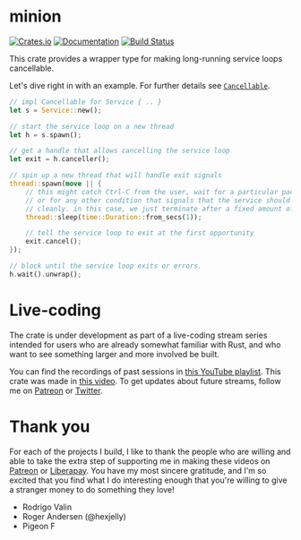 # minion

[![Crates.io](https://img.shields.io/crates/v/minion.svg)](https://crates.io/crates/minion)
[![Documentation](https://docs.rs/minion/badge.svg)](https://docs.rs/minion/)
[![Build Status](https://travis-ci.org/jonhoo/minion.svg?branch=master)](https://travis-ci.org/jonhoo/minion)

This crate provides a wrapper type for making long-running service loops cancellable.

Let's dive right in with an example. For further details see
[`Cancellable`](https://docs.rs/minion/*/minion/trait.Cancellable.html).

```rust
// impl Cancellable for Service { .. }
let s = Service::new();

// start the service loop on a new thread
let h = s.spawn();

// get a handle that allows cancelling the service loop
let exit = h.canceller();

// spin up a new thread that will handle exit signals
thread::spawn(move || {
    // this might catch Ctrl-C from the user, wait for a particular packet,
    // or for any other condition that signals that the service should exit
    // cleanly. in this case, we just terminate after a fixed amount of time.
    thread::sleep(time::Duration::from_secs(1));

    // tell the service loop to exit at the first opportunity
    exit.cancel();
});

// block until the service loop exits or errors.
h.wait().unwrap();
```

# Live-coding

The crate is under development as part of a live-coding stream series intended
for users who are already somewhat familiar with Rust, and who want to see
something larger and more involved be built.

You can find the recordings of past sessions in [this YouTube
playlist](https://www.youtube.com/playlist?list=PLqbS7AVVErFgY2faCIYjJZv_RluGkTlKt).
This crate was made in [this
video](https://www.youtube.com/watch?v=KS14JIRZTBw). To get updates about
future streams, follow me on [Patreon](https://www.patreon.com/jonhoo) or
[Twitter](https://twitter.com/jonhoo).

# Thank you

For each of the projects I build, I like to thank the people who are willing
and able to take the extra step of supporting me in making these videos on
[Patreon](https://www.patreon.com/jonhoo) or
[Liberapay](https://liberapay.com/jonhoo/). You have my most sincere gratitude,
and I'm so excited that you find what I do interesting enough that you're
willing to give a stranger money to do something they love!

 - Rodrigo Valin
 - Roger Andersen (@hexjelly)
 - Pigeon F
